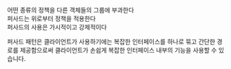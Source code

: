 어떤 종류의 정책을 다른 객체들의 그룹에 부과한다  
퍼사드는 위로부터 정책을 적용한다  
퍼사드의 사용은 가시적이고 강제적이다  
  
퍼사드 패턴은 클라이언트가 사용하기에는 복잡한 인터페이스를 하나로 묶고 간단한 경로를 제공함으로써 클라이언트가 손쉽게 복잡한 인터페이스 내부의 기능을 사용할 수 있습니다.
